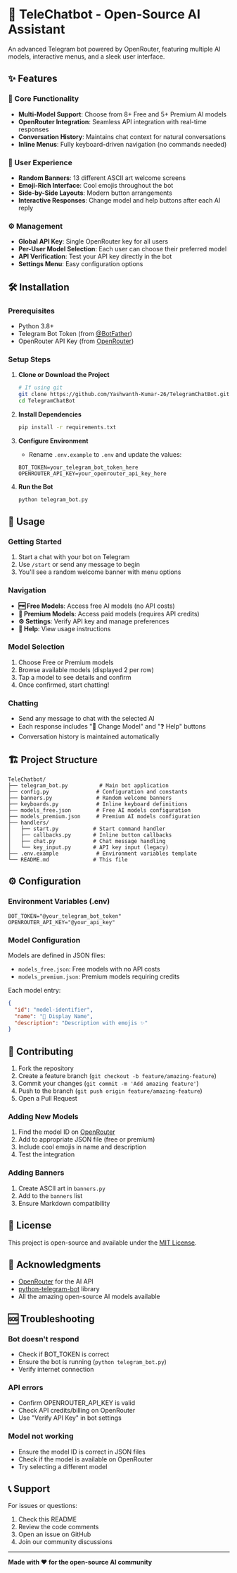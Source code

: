 # 🤖 TeleChatbot - Open-Source AI Assistant

An advanced Telegram bot powered by OpenRouter, featuring multiple AI models, interactive menus, and a sleek user interface.

## ✨ Features

### 🚀 Core Functionality
- **Multi-Model Support**: Choose from 8+ Free and 5+ Premium AI models
- **OpenRouter Integration**: Seamless API integration with real-time responses
- **Conversation History**: Maintains chat context for natural conversations
- **Inline Menus**: Fully keyboard-driven navigation (no commands needed)

### 🎨 User Experience
- **Random Banners**: 13 different ASCII art welcome screens
- **Emoji-Rich Interface**: Cool emojis throughout the bot
- **Side-by-Side Layouts**: Modern button arrangements
- **Interactive Responses**: Change model and help buttons after each AI reply

### ⚙️ Management
- **Global API Key**: Single OpenRouter key for all users
- **Per-User Model Selection**: Each user can choose their preferred model
- **API Verification**: Test your API key directly in the bot
- **Settings Menu**: Easy configuration options

## 🛠️ Installation

### Prerequisites
- Python 3.8+
- Telegram Bot Token (from [@BotFather](https://t.me/botfather))
- OpenRouter API Key (from [OpenRouter](https://openrouter.ai))

### Setup Steps

1. **Clone or Download the Project**
   ```bash
   # If using git
   git clone https://github.com/Yashwanth-Kumar-26/TelegramChatBot.git
   cd TelegramChatBot
   ```

2. **Install Dependencies**
   ```bash
   pip install -r requirements.txt
   ```

3. **Configure Environment**
   - Rename `.env.example` to `.env` and update the values:
   ```env
   BOT_TOKEN=your_telegram_bot_token_here
   OPENROUTER_API_KEY=your_openrouter_api_key_here
   ```

4. **Run the Bot**
   ```bash
   python telegram_bot.py
   ```

## 📖 Usage

### Getting Started
1. Start a chat with your bot on Telegram
2. Use `/start` or send any message to begin
3. You'll see a random welcome banner with menu options

### Navigation
- **🆓 Free Models**: Access free AI models (no API costs)
- **💎 Premium Models**: Access paid models (requires API credits)
- **⚙️ Settings**: Verify API key and manage preferences
- **📖 Help**: View usage instructions

### Model Selection
1. Choose Free or Premium models
2. Browse available models (displayed 2 per row)
3. Tap a model to see details and confirm
4. Once confirmed, start chatting!

### Chatting
- Send any message to chat with the selected AI
- Each response includes "🔄 Change Model" and "❓ Help" buttons
- Conversation history is maintained automatically

## 🏗️ Project Structure

```
TeleChatbot/
├── telegram_bot.py          # Main bot application
├── config.py               # Configuration and constants
├── banners.py              # Random welcome banners
├── keyboards.py            # Inline keyboard definitions
├── models_free.json        # Free AI models configuration
├── models_premium.json     # Premium AI models configuration
├── handlers/
│   ├── start.py           # Start command handler
│   ├── callbacks.py       # Inline button callbacks
│   ├── chat.py            # Chat message handling
│   └── key_input.py       # API key input (legacy)
├── .env.example            # Environment variables template
└── README.md              # This file
```

## ⚙️ Configuration

### Environment Variables (.env)
```env
BOT_TOKEN="@your_telegram_bot_token"
OPENROUTER_API_KEY="@your_api_key"
```

### Model Configuration
Models are defined in JSON files:
- `models_free.json`: Free models with no API costs
- `models_premium.json`: Premium models requiring credits

Each model entry:
```json
{
  "id": "model-identifier",
  "name": "🧠 Display Name",
  "description": "Description with emojis ✨"
}
```

## 🤝 Contributing

1. Fork the repository
2. Create a feature branch (`git checkout -b feature/amazing-feature`)
3. Commit your changes (`git commit -m 'Add amazing feature'`)
4. Push to the branch (`git push origin feature/amazing-feature`)
5. Open a Pull Request

### Adding New Models
1. Find the model ID on [OpenRouter](https://openrouter.ai/models)
2. Add to appropriate JSON file (free or premium)
3. Include cool emojis in name and description
4. Test the integration

### Adding Banners
1. Create ASCII art in `banners.py`
2. Add to the `banners` list
3. Ensure Markdown compatibility

## 📄 License

This project is open-source and available under the [MIT License](LICENSE).

## 🙏 Acknowledgments

- [OpenRouter](https://openrouter.ai) for the AI API
- [python-telegram-bot](https://github.com/python-telegram-bot/python-telegram-bot) library
- All the amazing open-source AI models available

## 🆘 Troubleshooting

### Bot doesn't respond
- Check if BOT_TOKEN is correct
- Ensure the bot is running (`python telegram_bot.py`)
- Verify internet connection

### API errors
- Confirm OPENROUTER_API_KEY is valid
- Check API credits/billing on OpenRouter
- Use "Verify API Key" in bot settings

### Model not working
- Ensure the model ID is correct in JSON files
- Check if the model is available on OpenRouter
- Try selecting a different model

## 📞 Support

For issues or questions:
1. Check this README
2. Review the code comments
3. Open an issue on GitHub
4. Join our community discussions

---

**Made with ❤️ for the open-source AI community**
